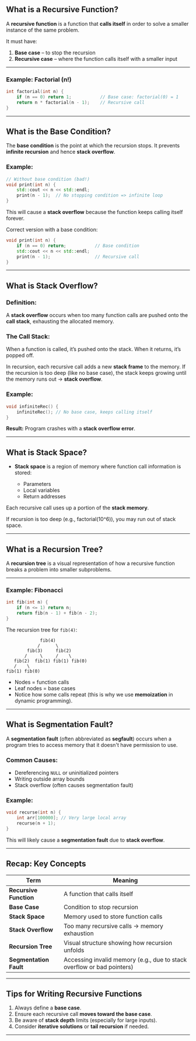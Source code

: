 
##  **What is a Recursive Function?**

A **recursive function** is a function that **calls itself** in order to solve a smaller instance of the same problem.

It must have:

1. **Base case** – to stop the recursion
2. **Recursive case** – where the function calls itself with a smaller input

---

###  Example: Factorial (n!)

```cpp
int factorial(int n) {
    if (n == 0) return 1;           // Base case: factorial(0) = 1
    return n * factorial(n - 1);    // Recursive call
}
```

---

##  **What is the Base Condition?**

The **base condition** is the point at which the recursion stops. It prevents **infinite recursion** and hence **stack overflow**.

### Example:

```cpp
// Without base condition (bad!)
void print(int n) {
    std::cout << n << std::endl;
    print(n - 1);  // No stopping condition => infinite loop
}
```

 This will cause a **stack overflow** because the function keeps calling itself forever.

 Correct version with a base condition:

```cpp
void print(int n) {
    if (n == 0) return;           // Base condition
    std::cout << n << std::endl;
    print(n - 1);                 // Recursive call
}
```

---

##  What is Stack Overflow?

###  Definition:

A **stack overflow** occurs when too many function calls are pushed onto the **call stack**, exhausting the allocated memory.

###  The Call Stack:

When a function is called, it’s pushed onto the stack. When it returns, it’s popped off.

In recursion, each recursive call adds a new **stack frame** to the memory. If the recursion is too deep (like no base case), the stack keeps growing until the memory runs out → **stack overflow**.

###  Example:

```cpp
void infiniteRec() {
    infiniteRec(); // No base case, keeps calling itself
}
```

**Result:** Program crashes with a **stack overflow error**.

---

##  What is Stack Space?

* **Stack space** is a region of memory where function call information is stored:

  * Parameters
  * Local variables
  * Return addresses

Each recursive call uses up a portion of the **stack memory**.

If recursion is too deep (e.g., factorial(10^6)), you may run out of stack space.

---

##  What is a Recursion Tree?

A **recursion tree** is a visual representation of how a recursive function breaks a problem into smaller subproblems.

---

###  Example: Fibonacci

```cpp
int fib(int n) {
    if (n <= 1) return n;
    return fib(n - 1) + fib(n - 2);
}
```

The recursion tree for `fib(4)`:

```
             fib(4)
            /      \
        fib(3)     fib(2)
       /     \     /    \
   fib(2)  fib(1) fib(1) fib(0)
   /    \
fib(1) fib(0)
```

* Nodes = function calls
* Leaf nodes = base cases
* Notice how some calls repeat (this is why we use **memoization** in dynamic programming).

---

##  What is Segmentation Fault?

A **segmentation fault** (often abbreviated as **segfault**) occurs when a program tries to access memory that it doesn't have permission to use.

### Common Causes:

* Dereferencing `NULL` or uninitialized pointers
* Writing outside array bounds
* Stack overflow (often causes segmentation fault)

### Example:

```cpp
void recurse(int n) {
    int arr[100000]; // Very large local array
    recurse(n + 1);
}
```

 This will likely cause a **segmentation fault** due to **stack overflow**.

---

##  Recap: Key Concepts

| Term                   | Meaning                                                                |
| ---------------------- | ---------------------------------------------------------------------- |
| **Recursive Function** | A function that calls itself                                           |
| **Base Case**          | Condition to stop recursion                                            |
| **Stack Space**        | Memory used to store function calls                                    |
| **Stack Overflow**     | Too many recursive calls → memory exhaustion                           |
| **Recursion Tree**     | Visual structure showing how recursion unfolds                         |
| **Segmentation Fault** | Accessing invalid memory (e.g., due to stack overflow or bad pointers) |

---

##  Tips for Writing Recursive Functions

1. Always define a **base case**.
2. Ensure each recursive call **moves toward the base case**.
3. Be aware of **stack depth** limits (especially for large inputs).
4. Consider **iterative solutions** or **tail recursion** if needed.

---
